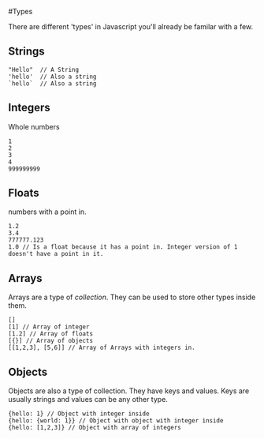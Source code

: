 #Types

There are different 'types' in Javascript you'll already be familar with a few. 

## Strings

```
"Hello"  // A String
'hello'  // Also a string
`hello`  // Also a string

```

## Integers
Whole numbers
```
1
2
3
4
999999999
```

## Floats

numbers with a point in.

```
1.2
3.4
777777.123
1.0 // Is a float because it has a point in. Integer version of 1 doesn't have a point in it.
```

## Arrays

Arrays are a type of *collection*. They can be used to store other types inside them. 

```
[]
[1] // Array of integer
[1.2] // Array of floats
[{}] // Array of objects
[[1,2,3], [5,6]] // Array of Arrays with integers in.
```


## Objects

Objects are also a type of collection. They have keys and values. Keys are usually strings and values can be any other type.


```
{hello: 1} // Object with integer inside
{hello: {world: 1}} // Object with object with integer inside
{hello: [1,2,3]} // Object with array of integers
```
